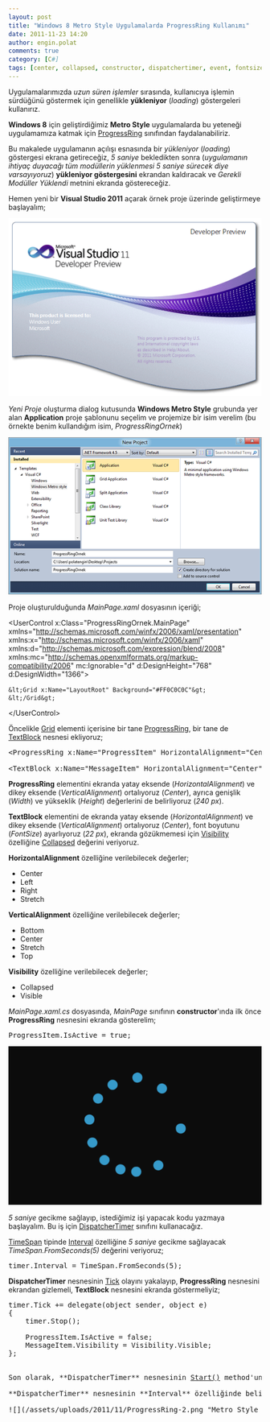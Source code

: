 ```yaml
---
layout: post
title: "Windows 8 Metro Style Uygulamalarda ProgressRing Kullanımı"
date: 2011-11-23 14:20
author: engin.polat
comments: true
category: [C#]
tags: [center, collapsed, constructor, dispatchertimer, event, fontsize, fromseconds, grid, height, horizontalalignment, indicator, interval, IsActive, loading, MetroUI, progressring, start, stop, textblock, tick, TimeSpan, verticalalignment, visibility, visual studio 2011, width, windows8]
---
```

Uygulamalarımızda *uzun süren işlemler* sırasında, kullanıcıya işlemin sürdüğünü göstermek için genellikle **yükleniyor** (*loading*) göstergeleri kullanırız.

**Windows 8** için geliştirdiğimiz **Metro Style** uygulamalarda bu yeteneği uygulamamıza katmak için <a href="http://msdn.microsoft.com/library/windows/apps/windows.ui.xaml.controls.progressring" title="ProgressRing Class" target="_blank" rel="noopener">ProgressRing</a> sınıfından faydalanabiliriz.

Bu makalede uygulamanın açılışı esnasında bir *yükleniyor* (*loading*) göstergesi ekrana getireceğiz, *5 saniye* bekledikten sonra (*uygulamanın ihtiyaç duyacağı tüm modüllerin yüklenmesi 5 saniye sürecek diye varsayıyoruz*) **yükleniyor göstergesini** ekrandan kaldıracak ve *Gerekli Modüller Yüklendi* metnini ekranda göstereceğiz.

Hemen yeni bir **Visual Studio 2011** açarak örnek proje üzerinde geliştirmeye başlayalım;

![](/assets/uploads/2011/10/4.png "Visual Studio 2011 - Açılış Ekranı")

*Yeni Proje* oluşturma dialog kutusunda **Windows Metro Style** grubunda yer alan **Application** proje şablonunu seçelim ve projemize bir isim verelim (bu örnekte benim kullandığım isim, *ProgressRingOrnek*)

![](/assets/uploads/2011/11/ProgressRing-0.png "Visual Studio 2011 - Metro Style Application - ProgressRing")

Proje oluşturulduğunda *MainPage.xaml* dosyasının içeriği;



&lt;UserControl x:Class="ProgressRingOrnek.MainPage"
    xmlns="http://schemas.microsoft.com/winfx/2006/xaml/presentation"
    xmlns:x="http://schemas.microsoft.com/winfx/2006/xaml"
    xmlns:d="http://schemas.microsoft.com/expression/blend/2008"
    xmlns:mc="http://schemas.openxmlformats.org/markup-compatibility/2006"
    mc:Ignorable="d"
    d:DesignHeight="768" d:DesignWidth="1366"&gt;

    &lt;Grid x:Name="LayoutRoot" Background="#FF0C0C0C"&gt;
    &lt;/Grid&gt;

&lt;/UserControl&gt;</pre>

Öncelikle <a href="http://msdn.microsoft.com/library/windows.ui.xaml.controls.grid" title="Grid Control" target="_blank" rel="noopener">Grid</a> elementi içerisine bir tane <a href="http://msdn.microsoft.com/library/windows/apps/windows.ui.xaml.controls.progressring" title="ProgressRing Control" target="_blank" rel="noopener">ProgressRing</a>, bir tane de <a href="http://msdn.microsoft.com/library/windows/apps/windows.ui.xaml.controls.textblock" title="TextBlock Control" target="_blank" rel="noopener">TextBlock</a> nesnesi ekliyoruz;

<pre class="brush:xml">&lt;ProgressRing x:Name="ProgressItem" HorizontalAlignment="Center" VerticalAlignment="Center" Width="240" Height="240" /&gt;

&lt;TextBlock x:Name="MessageItem" HorizontalAlignment="Center" VerticalAlignment="Center" Visibility="Collapsed" Text="Gerekli Modüller Yüklendi!" FontSize="22" /&gt;</pre>

**ProgressRing** elementini ekranda yatay eksende (*HorizontalAlignment*) ve dikey eksende (*VerticalAlignment*) ortalıyoruz (*Center*), ayrıca genişlik (*Width*) ve yükseklik (*Height*) değerlerini de belirliyoruz (*240 px*).

**TextBlock** elementini de ekranda yatay eksende (*HorizontalAlignment*) ve dikey eksende (*VerticalAlignment*) ortalıyoruz (*Center*), font boyutunu (*FontSize*) ayarlıyoruz (*22 px*), ekranda gözükmemesi için <a href="http://msdn.microsoft.com/library/system.windows.uielement.visibility" title="Visibility Property" target="_blank" rel="noopener">Visibility</a> özelliğine <a href="http://msdn.microsoft.com/library/system.windows.visibility" title="Visibility Enumeration" target="_blank" rel="noopener">Collapsed</a> değerini veriyoruz.

**HorizontalAlignment** özelliğine verilebilecek değerler;



*   Center
*   Left
*   Right
*   Stretch

**VerticalAlignment** özelliğine verilebilecek değerler;



*   Bottom
*   Center
*   Stretch
*   Top

**Visibility** özelliğine verilebilecek değerler;



*   Collapsed
*   Visible

*MainPage.xaml.cs* dosyasında, *MainPage* sınıfının **constructor**'ında ilk önce **ProgressRing** nesnesini ekranda gösterelim;

<pre class="brush:csharp">ProgressItem.IsActive = true;</pre>

![](/assets/uploads/2011/11/ProgressRing-1.png "Metro Style Application - ProgressRing Form")

*5 saniye* gecikme sağlayıp, istediğimiz işi yapacak kodu yazmaya başlayalım. Bu iş için <a href="http://msdn.microsoft.com/library/windows/apps/windows.ui.xaml.dispatchertimer" title="DispatcherTimer Class" target="_blank" rel="noopener">DispatcherTimer</a> sınıfını kullanacağız.

<a href="http://msdn.microsoft.com/library/system.timespan" title="TimeSpan Class" target="_blank" rel="noopener">TimeSpan</a> tipinde <a href="http://msdn.microsoft.com/library/windows/apps/windows.ui.xaml.dispatchertimer.interval" title="DispatcherTimer Interval Property" target="_blank" rel="noopener">Interval</a> özelliğine *5 saniye* gecikme sağlayacak *TimeSpan.FromSeconds(5)* değerini veriyoruz;

<pre class="brush:csharp">timer.Interval = TimeSpan.FromSeconds(5);</pre>

**DispatcherTimer** nesnesinin <a href="http://msdn.microsoft.com/library/windows/apps/windows.ui.xaml.dispatchertimer.tick" title="DispatcherTimer Tick Event" target="_blank" rel="noopener">Tick</a> olayını yakalayıp, **ProgressRing** nesnesini ekrandan gizlemeli, **TextBlock** nesnesini ekranda göstermeliyiz;

<pre class="brush:csharp">timer.Tick += delegate(object sender, object e)
{
    timer.Stop();

    ProgressItem.IsActive = false;
    MessageItem.Visibility = Visibility.Visible;
};


Son olarak, **DispatcherTimer** nesnesinin <a href="http://msdn.microsoft.com/library/windows/apps/windows.ui.xaml.dispatchertimer.start" title="DispatcherTimer Start Method" target="_blank" rel="noopener">Start()</a> method'unu kullanarak, *5 saniyelik* süreci başlatıyoruz.

**DispatcherTimer** nesnesinin **Interval** özelliğinde belirlediğimiz süre dolduğunda *Gerekli Modüller Yüklendi* mesajı ekranda belirecek;

![](/assets/uploads/2011/11/ProgressRing-2.png "Metro Style Application - ProgressRing Form")

